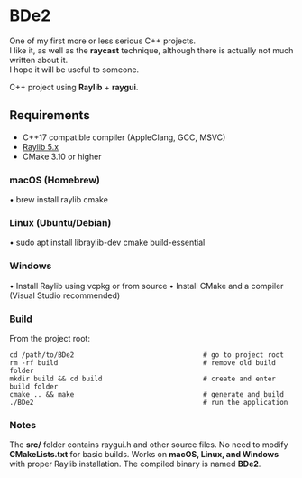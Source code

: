 # BDe2


One of my first more or less serious C++ projects.  
I like it, as well as the **raycast** technique, although there is actually not much written about it.  
I hope it will be useful to someone.




C++ project using **Raylib** + **raygui**.

## Requirements

- C++17 compatible compiler (AppleClang, GCC, MSVC)
- [Raylib 5.x](https://www.raylib.com/)
- CMake 3.10 or higher

### macOS (Homebrew)
• brew install raylib cmake

### Linux (Ubuntu/Debian)
• sudo apt install libraylib-dev cmake build-essential

### Windows
• Install Raylib using vcpkg or from source
• Install CMake and a compiler (Visual Studio recommended)

### Build
From the project root:

```
cd /path/to/BDe2                                # go to project root
rm -rf build                                    # remove old build folder
mkdir build && cd build                         # create and enter build folder
cmake .. && make                                # generate and build
./BDe2                                          # run the application
```


### Notes
The **src/** folder contains raygui.h and other source files.
No need to modify **CMakeLists.txt** for basic builds.
Works on **macOS, Linux, and Windows** with proper Raylib installation.
The compiled binary is named **BDe2**.